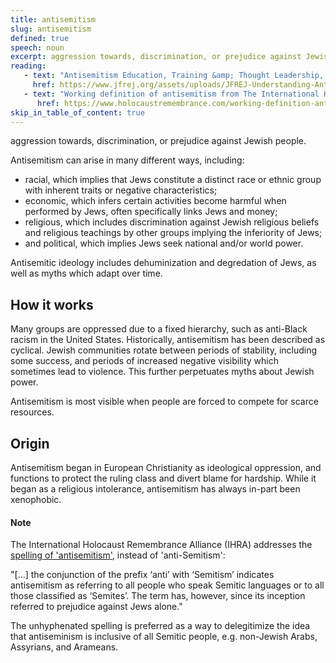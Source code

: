 ```yaml
---
title: antisemitism
slug: antisemitism
defined: true
speech: noun
excerpt: aggression towards, discrimination, or prejudice against Jewish people.
reading:
   - text: "Antisemitism Education, Training &amp; Thought Leadership, from Jews for Racial &amp; Economic Justice"
     href: https://www.jfrej.org/assets/uploads/JFREJ-Understanding-Antisemitism-November-2017-v1-3-2.pdf
   - text: "Working definition of antisemitism from The International Holocaust Remembrance Alliance (IHRA)"
      href: https://www.holocaustremembrance.com/working-definition-antisemitism
skip_in_table_of_content: true
---
```


aggression towards, discrimination, or prejudice against Jewish people.

Antisemitism can arise in many different ways, including:

-  racial, which implies that Jews constitute a distinct race or ethnic group with inherent traits or negative characteristics;
-  economic, which infers certain activities become harmful when performed by Jews, often specifically links Jews and money;
-  religious, which includes discrimination against Jewish religious beliefs and religious teachings by other groups implying the inferiority of Jews;
-  and political, which implies Jews seek national and/or world power.

Antisemitic ideology includes dehuminization and degredation of Jews, as well as myths which adapt over time.

## How it works

Many groups are oppressed due to a fixed hierarchy, such as anti-Black racism in the United States. Historically, antisemitism has been described as cyclical. Jewish communities rotate between periods of stability, including some success, and periods of increased negative visibility which sometimes lead to violence. This further perpetuates myths about Jewish power.

Antisemitism is most visible when people are forced to compete for scarce resources.

## Origin

Antisemitism began in European Christianity as ideological oppression, and functions to protect the ruling class and divert blame for hardship. While it began as a religious intolerance, antisemitism has always in-part been xenophobic.

#### Note

The International Holocaust Remembrance Alliance (IHRA) addresses the [spelling of 'antisemitism'](https://www.holocaustremembrance.com/antisemitism/spelling-antisemitism), instead of 'anti-Semitism':

"[...] the conjunction of the prefix ‘anti’ with ‘Semitism’ indicates antisemitism as referring to all people who speak Semitic languages or to all those classified as ‘Semites’. The term has, however, since its inception referred to prejudice against Jews alone."

The unhyphenated spelling is preferred as a way to delegitimize the idea that antiseminism is inclusive of all Semitic people, e.g. non-Jewish Arabs, Assyrians, and Arameans.
